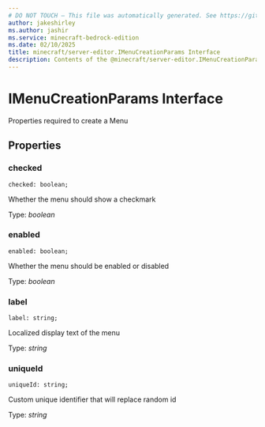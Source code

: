 ```yaml
---
# DO NOT TOUCH — This file was automatically generated. See https://github.com/mojang/minecraftapidocsgenerator to modify descriptions, examples, etc.
author: jakeshirley
ms.author: jashir
ms.service: minecraft-bedrock-edition
ms.date: 02/10/2025
title: minecraft/server-editor.IMenuCreationParams Interface
description: Contents of the @minecraft/server-editor.IMenuCreationParams class.
---
```

# IMenuCreationParams Interface

Properties required to create a Menu

## Properties

### **checked**
`checked: boolean;`

Whether the menu should show a checkmark

Type: *boolean*

### **enabled**
`enabled: boolean;`

Whether the menu should be enabled or disabled

Type: *boolean*

### **label**
`label: string;`

Localized display text of the menu

Type: *string*

### **uniqueId**
`uniqueId: string;`

Custom unique identifier that will replace random id

Type: *string*

